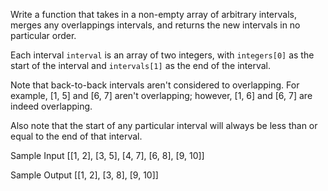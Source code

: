 Write a function that takes in a non-empty array of arbitrary intervals, merges any overlappings intervals, and returns the new intervals in no particular order.

Each interval `interval` is an array of two integers, with `integers[0]` as the start of the interval and `intervals[1]` as the end of the interval.

Note that back-to-back intervals aren't considered to overlapping.
For example, [1, 5] and [6, 7] aren't overlapping; however, [1, 6] and [6, 7] are indeed overlapping.

Also note that the start of any particular interval will always be less than or equal to the end of that interval.

Sample Input
[[1, 2], [3, 5], [4, 7], [6, 8], [9, 10]]

Sample Output
[[1, 2], [3, 8], [9, 10]]
